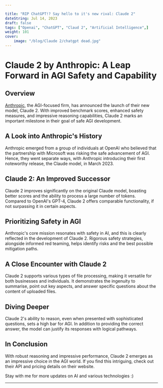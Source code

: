 ```yaml
---

title: "RIP ChatGPT!? Say hello to it's new rival: Claude 2"
dateString: Jul 14, 2023
draft: false
tags: ["Openai", "ChatGPT", "Claud 2", "Artificial Intelligence",]
weight: 101
cover:
    image: "/blog/Claude 2/chatgpt dead.jpg"
---
```

# Claude 2 by Anthropic: A Leap Forward in AGI Safety and Capability

## Overview

[Anthropic](https://www.anthropic.com/index/claude-2), the AGI-focused firm, has announced the launch of their new model, Claude 2. With improved benchmark scores, enhanced safety measures, and impressive reasoning capabilities, Claude 2 marks an important milestone in their goal of safe AGI development. 

## A Look into Anthropic's History

Anthropic emerged from a group of individuals at OpenAI who believed that the partnership with Microsoft was risking the safe advancement of AGI. Hence, they went separate ways, with Anthropic introducing their first noteworthy release, the Claude model, in March 2023. 

## Claude 2: An Improved Successor

Claude 2 improves significantly on the original Claude model, boasting better scores and the ability to process a large number of tokens. Compared to OpenAI's GPT-4, Claude 2 offers comparable functionality, if not surpassing it in certain aspects.

## Prioritizing Safety in AGI

Anthropic's core mission resonates with safety in AI, and this is clearly reflected in the development of Claude 2. Rigorous safety strategies, alongside informed red teaming, helps identify risks and the best possible mitigation paths.

## A Close Encounter with Claude 2

Claude 2 supports various types of file processing, making it versatile for both businesses and individuals. It demonstrates the ingenuity to summarise, point out key aspects, and answer specific questions about the content of uploaded files.

## Diving Deeper

Claude 2's ability to reason, even when presented with sophisticated questions, sets a high bar for AGI. In addition to providing the correct answer, the model can justify its responses with logical pathways.

## In Conclusion

With robust reasoning and impressive performance, Claude 2 emerges as an impressive choice in the AGI world. If you find this intriguing, check out their API and pricing details on their website.

Stay with me for more updates on AI and various technologies :) 

---

